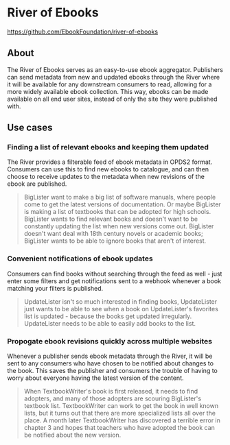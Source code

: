 # River of Ebooks
https://github.com/EbookFoundation/river-of-ebooks

## About
The River of Ebooks serves as an easy-to-use ebook aggregator. Publishers can send metadata from new and updated ebooks through the River where it will be available for any downstream consumers to read, allowing for a more widely available ebook collection. This way, ebooks can be made available on all end user sites, instead of only the site they were published with.

## Use cases

### Finding a list of relevant ebooks and keeping them updated
The River provides a filterable feed of ebook metadata in OPDS2 format. Consumers can use this to find new ebooks to catalogue, and can then choose to receive updates to the metadata when new revisions of the ebook are published.

> BigLister want to make a big list of software manuals, where people come to get the latest versions of documentation. Or maybe BigLister is making a list of textbooks that can be adopted for high schools. BigLister wants to find relevant books and doesn't want to be constantly updating the list when new versions come out. BigLister doesn't want deal with 18th century novels or academic books; BigLister wants to be able to ignore books that aren't of interest.

### Convenient notifications of ebook updates
Consumers can find books without searching through the feed as well - just enter some filters and get notifications sent to a webhook whenever a book matching your filters is published.

> UpdateLister isn't so much interested in finding books, UpdateLister just wants to be able to see when a book on UpdateLister's favorites list is updated - because the books get updated irregularly. UpdateLister needs to be able to easily add books to the list.

### Propogate ebook revisions quickly across multiple websites
Whenever a publisher sends ebook metadata through the River, it will be sent to any consumers who have chosen to be notified about changes to the book. This saves the publisher and consumers the trouble of having to worry about everyone having the latest version of the content.

> When TextbookWriter's book is first released, it needs to find adopters, and many of those adopters are scouring BigLister's textbook list. TextbookWriter can work to get the book in well known lists, but it turns out that there are more specialized lists all over the place. A month later TextbookWriter has discovered a terrible error in chapter 3 and hopes that teachers who have adopted the book can be notified about the new version.
